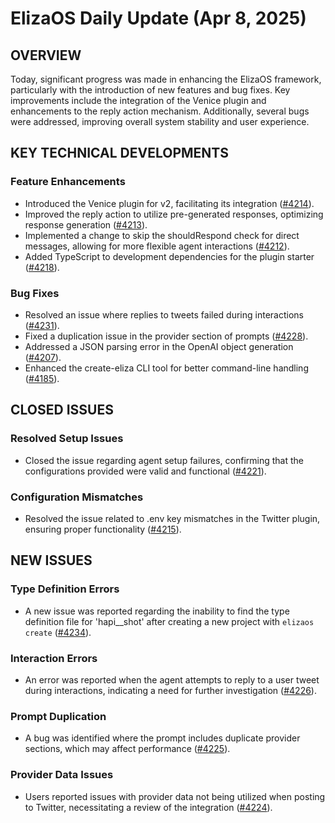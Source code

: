 # ElizaOS Daily Update (Apr 8, 2025)

## OVERVIEW 
Today, significant progress was made in enhancing the ElizaOS framework, particularly with the introduction of new features and bug fixes. Key improvements include the integration of the Venice plugin and enhancements to the reply action mechanism. Additionally, several bugs were addressed, improving overall system stability and user experience.

## KEY TECHNICAL DEVELOPMENTS

### Feature Enhancements
- Introduced the Venice plugin for v2, facilitating its integration ([#4214](https://github.com/elizaos/eliza/pull/4214)).
- Improved the reply action to utilize pre-generated responses, optimizing response generation ([#4213](https://github.com/elizaos/eliza/pull/4213)).
- Implemented a change to skip the shouldRespond check for direct messages, allowing for more flexible agent interactions ([#4212](https://github.com/elizaos/eliza/pull/4212)).
- Added TypeScript to development dependencies for the plugin starter ([#4218](https://github.com/elizaos/eliza/pull/4218)).

### Bug Fixes
- Resolved an issue where replies to tweets failed during interactions ([#4231](https://github.com/elizaos/eliza/pull/4231)).
- Fixed a duplication issue in the provider section of prompts ([#4228](https://github.com/elizaos/eliza/pull/4228)).
- Addressed a JSON parsing error in the OpenAI object generation ([#4207](https://github.com/elizaos/eliza/pull/4207)).
- Enhanced the create-eliza CLI tool for better command-line handling ([#4185](https://github.com/elizaos/eliza/pull/4185)).

## CLOSED ISSUES

### Resolved Setup Issues
- Closed the issue regarding agent setup failures, confirming that the configurations provided were valid and functional ([#4221](https://github.com/elizaos/eliza/issues/4221)).

### Configuration Mismatches
- Resolved the issue related to .env key mismatches in the Twitter plugin, ensuring proper functionality ([#4215](https://github.com/elizaos/eliza/issues/4215)).

## NEW ISSUES

### Type Definition Errors
- A new issue was reported regarding the inability to find the type definition file for 'hapi__shot' after creating a new project with `elizaos create` ([#4234](https://github.com/elizaos/eliza/issues/4234)).

### Interaction Errors
- An error was reported when the agent attempts to reply to a user tweet during interactions, indicating a need for further investigation ([#4226](https://github.com/elizaos/eliza/issues/4226)).

### Prompt Duplication
- A bug was identified where the prompt includes duplicate provider sections, which may affect performance ([#4225](https://github.com/elizaos/eliza/issues/4225)).

### Provider Data Issues
- Users reported issues with provider data not being utilized when posting to Twitter, necessitating a review of the integration ([#4224](https://github.com/elizaos/eliza/issues/4224)).